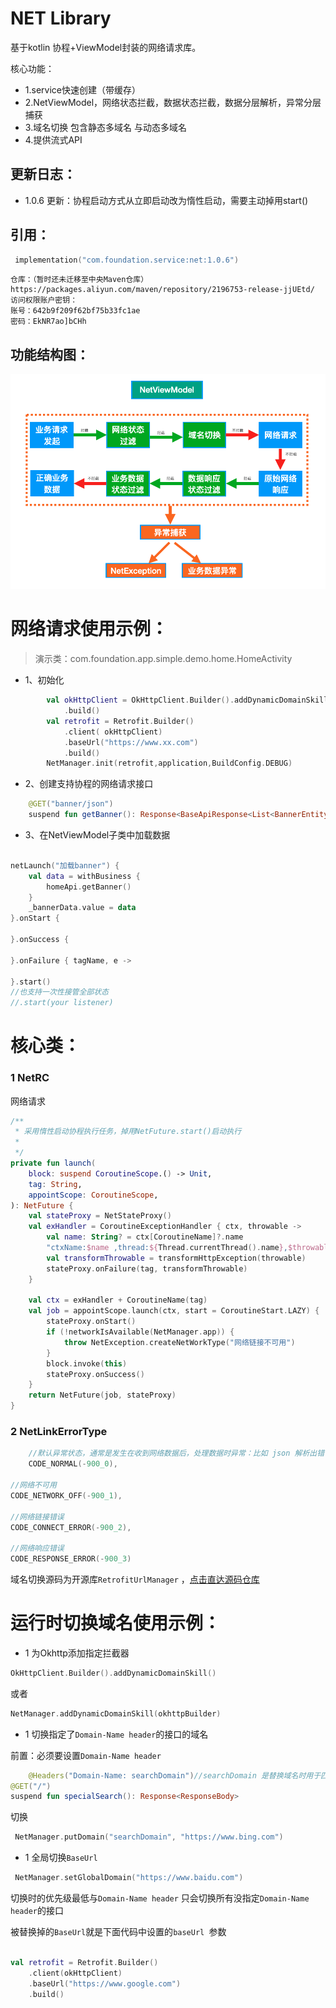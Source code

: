 # NET Library

基于kotlin 协程+ViewModel封装的网络请求库。

核心功能：

* 1.service快速创建（带缓存）
* 2.NetViewModel，网络状态拦截，数据状态拦截，数据分层解析，异常分层捕获
* 3.域名切换 包含静态多域名 与动态多域名
* 4.提供流式API

## 更新日志：

* 1.0.6 更新：协程启动方式从立即启动改为惰性启动，需要主动掉用start()

## 引用：

```kotlin
 implementation("com.foundation.service:net:1.0.6")
```

```agsl
仓库：（暂时还未迁移至中央Maven仓库）
https://packages.aliyun.com/maven/repository/2196753-release-jjUEtd/
访问权限账户密钥：
账号：642b9f209f62bf75b33fc1ae
密码：EkNR7ao]bCHh
```

## 功能结构图：

![结构图](images/function_structure.jpg)

# 网络请求使用示例：

> 演示类：com.foundation.app.simple.demo.home.HomeActivity

* 1、初始化

```kotlin
        val okHttpClient = OkHttpClient.Builder().addDynamicDomainSkill()
            .build()
        val retrofit = Retrofit.Builder()
            .client( okHttpClient)
            .baseUrl("https://www.xx.com")
            .build()
        NetManager.init(retrofit,application,BuildConfig.DEBUG)
```

* 2、创建支持协程的网络请求接口

```kotlin
    @GET("banner/json")
    suspend fun getBanner(): Response<BaseApiResponse<List<BannerEntity>>>
```

* 3、在NetViewModel子类中加载数据


```kotlin

netLaunch("加载banner") {
    val data = withBusiness {
        homeApi.getBanner()
    }
    _bannerData.value = data
}.onStart {

}.onSuccess {

}.onFailure { tagName, e ->

}.start()
//也支持一次性接管全部状态
//.start(your listener)

```

# 核心类：

### 1 NetRC
网络请求

```kotlin
/**
 * 采用惰性启动协程执行任务，掉用NetFuture.start()启动执行
 *
 */
private fun launch(
    block: suspend CoroutineScope.() -> Unit,
    tag: String,
    appointScope: CoroutineScope,
): NetFuture {
    val stateProxy = NetStateProxy()
    val exHandler = CoroutineExceptionHandler { ctx, throwable ->
        val name: String? = ctx[CoroutineName]?.name
        "ctxName:$name ,thread:${Thread.currentThread().name},$throwable ".log(TAG)
        val transformThrowable = transformHttpException(throwable)
        stateProxy.onFailure(tag, transformThrowable)
    }

    val ctx = exHandler + CoroutineName(tag)
    val job = appointScope.launch(ctx, start = CoroutineStart.LAZY) {
        stateProxy.onStart()
        if (!networkIsAvailable(NetManager.app)) {
            throw NetException.createNetWorkType("网络链接不可用")
        }
        block.invoke(this)
        stateProxy.onSuccess()
    }
    return NetFuture(job, stateProxy)
}

```

### 2 NetLinkErrorType

```kotlin
    //默认异常状态，通常是发生在收到网络数据后，处理数据时异常：比如 json 解析出错
    CODE_NORMAL(-900_0),

//网络不可用
CODE_NETWORK_OFF(-900_1),

//网络链接错误
CODE_CONNECT_ERROR(-900_2),

//网络响应错误
CODE_RESPONSE_ERROR(-900_3)
```

域名切换源码为开源库`RetrofitUrlManager`
，[点击直达源码仓库](https://github.com/JessYanCoding/RetrofitUrlManager/blob/master/README-zh.md)

# 运行时切换域名使用示例：

* 1 为Okhttp添加指定拦截器

```kotlin
OkHttpClient.Builder().addDynamicDomainSkill()
```

或者

```kotlin
NetManager.addDynamicDomainSkill(okhttpBuilder)
```

* 1 切换指定了`Domain-Name header`的接口的域名

前置：必须要设置`Domain-Name header`

```kotlin
    @Headers("Domain-Name: searchDomain")//searchDomain 是替换域名时用于匹配接口的KEY
@GET("/")
suspend fun specialSearch(): Response<ResponseBody>
```

切换

```kotlin
 NetManager.putDomain("searchDomain", "https://www.bing.com")
```

* 1 全局切换`BaseUrl`

```kotlin
 NetManager.setGlobalDomain("https://www.baidu.com")
```

切换时的优先级最低与`Domain-Name header` 只会切换所有没指定`Domain-Name header`的接口

被替换掉的`BaseUrl`就是下面代码中设置的`baseUrl `参数

```kotlin

val retrofit = Retrofit.Builder()
    .client(okHttpClient)
    .baseUrl("https://www.google.com")
    .build()

```





